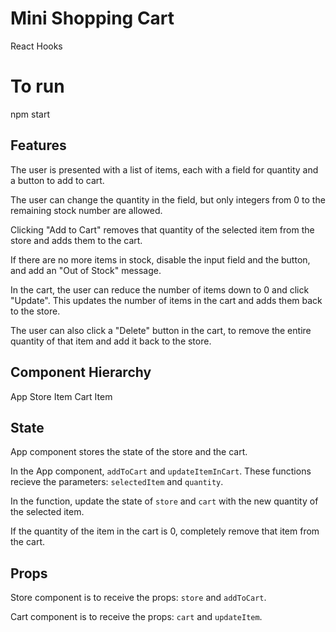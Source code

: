 # Mini Shopping Cart
React Hooks

# To run
npm start

## Features

The user is presented with a list of items, each with a field for quantity and a button to add to cart.

The user can change the quantity in the field, but only integers from 0 to the remaining stock number are allowed.

Clicking "Add to Cart" removes that quantity of the selected item from the store and adds them to the cart.

If there are no more items in stock, disable the input field and the button, and add an "Out of Stock" message.

In the cart, the user can reduce the number of items down to 0 and click "Update". This updates the number of items in the cart and adds them back to the store.

The user can also click a "Delete" button in the cart, to remove the entire quantity of that item and add it back to the store.

## Component Hierarchy

App
    Store
        Item
    Cart
        Item

## State

App component stores the state of the store and the cart.

In the App component, 
 `addToCart` and `updateItemInCart`. These functions recieve the parameters: `selectedItem` and `quantity`.

In the function, update the state of `store` and `cart` with the new quantity of the selected item.

If the quantity of the item in the cart is 0, completely remove that item from the cart.

## Props

Store component is to receive the props: `store` and `addToCart`.

Cart component is to receive the props: `cart` and `updateItem`.
